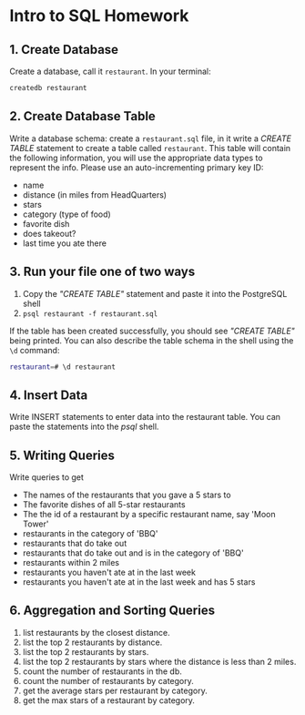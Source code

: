 # Intro to SQL Homework

## 1. Create Database

Create a database, call it `restaurant`. In your terminal:

```bash
createdb restaurant

```

## 2. Create Database Table

Write a database schema: create a `restaurant.sql` file, in it write a *CREATE TABLE* statement to create a table called `restaurant`. This table will contain the following information, you will use the appropriate data types to represent the info. Please use an auto-incrementing primary key ID:

- name
- distance (in miles from HeadQuarters)
- stars
- category (type of food)
- favorite dish
- does takeout?
- last time you ate there


## 3. Run your file one of two ways

1. Copy the *"CREATE TABLE"* statement and paste it into the PostgreSQL shell
2. `psql restaurant -f restaurant.sql`

If the table has been created successfully, you should see *"CREATE TABLE"* being printed. You can also describe the table schema in the shell using the `\d` command:

```bash 
restaurant=# \d restaurant
```


## 4.  Insert Data
Write INSERT statements to enter data into the restaurant table. You can paste the statements into the *psql* shell.


## 5. Writing Queries

Write queries to get

- The names of the restaurants that you gave a 5 stars to
- The favorite dishes of all 5-star restaurants
- The the id of a restaurant by a specific restaurant name, say 'Moon Tower'
- restaurants in the category of 'BBQ'
- restaurants that do take out
- restaurants that do take out and is in the category of 'BBQ'
- restaurants within 2 miles
- restaurants you haven't ate at in the last week
- restaurants you haven't ate at in the last week and has 5 stars


## 6. Aggregation and Sorting Queries

1. list restaurants by the closest distance.
2. list the top 2 restaurants by distance.
3. list the top 2 restaurants by stars.
4. list the top 2 restaurants by stars where the distance is less than 2 miles.
5. count the number of restaurants in the db.
6. count the number of restaurants by category.
7. get the average stars per restaurant by category.
8. get the max stars of a restaurant by category.

